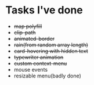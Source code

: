 # Tasks I've done

- ~~map polyfill~~
- ~~clip-path~~
- ~~animated-border~~
- ~~rain(from random array length)~~
- ~~card-hovering with hidden text~~
- ~~typewriter animation~~
- ~~custom context-menu~~
- mouse events
- resizable menu(badly done)